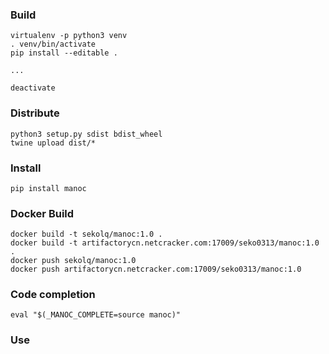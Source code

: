 ### Build

```
virtualenv -p python3 venv
. venv/bin/activate
pip install --editable .

...

deactivate
```

### Distribute

```
python3 setup.py sdist bdist_wheel
twine upload dist/*
```

### Install

```
pip install manoc
```

### Docker Build
```
docker build -t sekolq/manoc:1.0 .
docker build -t artifactorycn.netcracker.com:17009/seko0313/manoc:1.0 .
docker push sekolq/manoc:1.0
docker push artifactorycn.netcracker.com:17009/seko0313/manoc:1.0
```

### Code completion
```
eval "$(_MANOC_COMPLETE=source manoc)"
```

### Use

```

```